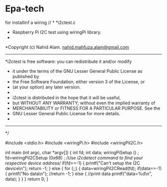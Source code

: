 # Epa-tech
for installinf a wiring
//
*
*i2ctest.c
*	Raspberry Pi I2C test using wiringPi library.
*
*Copyright (c) Nahid Alam. <nahid.mahfuza.alam@gmail.com>
***********************************************************
*i2ctest is free software: you can redistribute it and/or modify
 *    it under the terms of the GNU Lesser General Public License as published by
 *    the Free Software Foundation, either version 3 of the License, or
 *    (at your option) any later version.
 *
 *    i2ctest is distributed in the hope that it will be useful,
 *    but WITHOUT ANY WARRANTY; without even the implied warranty of
 *    MERCHANTABILITY or FITNESS FOR A PARTICULAR PURPOSE.  See the
 *    GNU Lesser General Public License for more details.
 *
***********************************************************
*/

#include <stdio.h>
#include <wiringPi.h>
#include <wiringPiI2C.h>

int main (int argc, char *argv[])
{
        int fd;
        int data;
        wiringPiSetup () ;
        fd=wiringPiI2CSetup (0x68) ;  /*Use i2cdetect command to find your respective device address*/
        if(fd==-1)
        {
                printf("Can't setup the I2C device\n");
                return -1;
        }
        else
        {
                for (;;)
                {
                        data=wiringPiI2CRead(fd);
                        if(data==-1)
                        {
                                printf("No data\n");
                                //return -1;
                        }
                        else
                        {
                                //print data
                                printf("data=%d\n", data);
                        }
                }
        }
        return 0;
}
